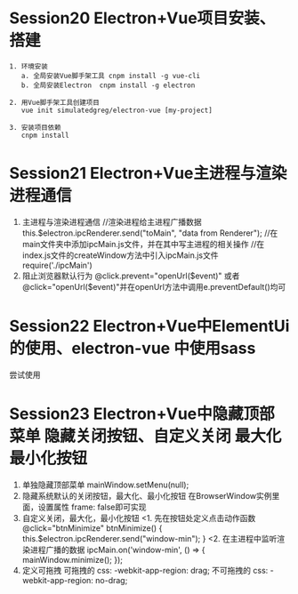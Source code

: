 # Session20 Electron+Vue项目安装、搭建
    1. 环境安装
       a. 全局安装Vue脚手架工具 cnpm install -g vue-cli
       b. 全局安装Electron  cnpm install -g electron
    
    2. 用Vue脚手架工具创建项目   
       vue init simulatedgreg/electron-vue [my-project]
    
    3. 安装项目依赖
       cnpm install
    
# Session21 Electron+Vue主进程与渲染进程通信
   1. 主进程与渲染进程通信
      //渲染进程给主进程广播数据
         this.$electron.ipcRenderer.send("toMain", "data from Renderer");
      //在main文件夹中添加ipcMain.js文件，并在其中写主进程的相关操作
      //在index.js文件的createWindow方法中引入ipcMain.js文件
         require('./ipcMain')
   2. 阻止浏览器默认行为
      @click.prevent="openUrl($event)" 或者 @click="openUrl($event)"并在openUrl方法中调用e.preventDefault()均可

# Session22 Electron+Vue中ElementUi的使用、electron-vue 中使用sass
   尝试使用

# Session23 Electron+Vue中隐藏顶部菜单 隐藏关闭按钮、自定义关闭 最大化 最小化按钮
   1. 单独隐藏顶部菜单
      mainWindow.setMenu(null);
   2. 隐藏系统默认的关闭按钮，最大化、最小化按钮
      在BrowserWindow实例里面，设置属性 frame: false即可实现
   3. 自定义关闭，最大化，最小化按钮
      <1. 先在按钮处定义点击动作函数
         @click="btnMinimize"
         btnMinimize() {
            this.$electron.ipcRenderer.send("window-min");
         }
      <2. 在主进程中监听渲染进程广播的数据
         ipcMain.on('window-min', () => {
            mainWindow.minimize();
         });
   4. 定义可拖拽
         可拖拽的 css:
         -webkit-app-region: drag;
         不可拖拽的 css:
         -webkit-app-region: no-drag;